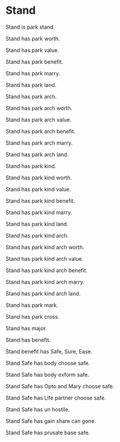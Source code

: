 # Stand

Stand is park stand.

Stand has park worth.

Stand has park value.

Stand has park benefit.

Stand has park marry.

Stand has park land.

Stand has park arch.

Stand has park arch worth.

Stand has park arch value.

Stand has park arch benefit.

Stand has park arch marry.

Stand has park arch land.

Stand has park kind.

Stand has park kind worth.

Stand has park kind value.

Stand has park kind benefit.

Stand has park kind marry.

Stand has park kind land.

Stand has park kind arch.

Stand has park kind arch worth.

Stand has park kind arch value.

Stand has park kind arch benefit.

Stand has park kind arch marry.

Stand has park kind arch land.

Stand has park mark.

Stand has park cross.

Stand has major.

Stand has benefit.

Stand benefit has Safe, Sure, Ease.

Stand Safe has body choose safe.

Stand Safe has body exform safe.

Stand Safe has Opto and Mary choose safe.

Stand Safe has Life partner choose safe.

Stand Safe has un hostile.

Stand Safe has gain share can gone.

Stand Safe has prusate base safe.